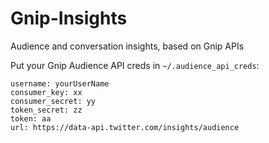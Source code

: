 # Gnip-Insights
Audience and conversation insights, based on Gnip APIs

Put your Gnip Audience API creds in `~/.audience_api_creds`:

```
username: yourUserName
consumer_key: xx
consumer_secret: yy
token_secret: zz
token: aa
url: https://data-api.twitter.com/insights/audience 
```


